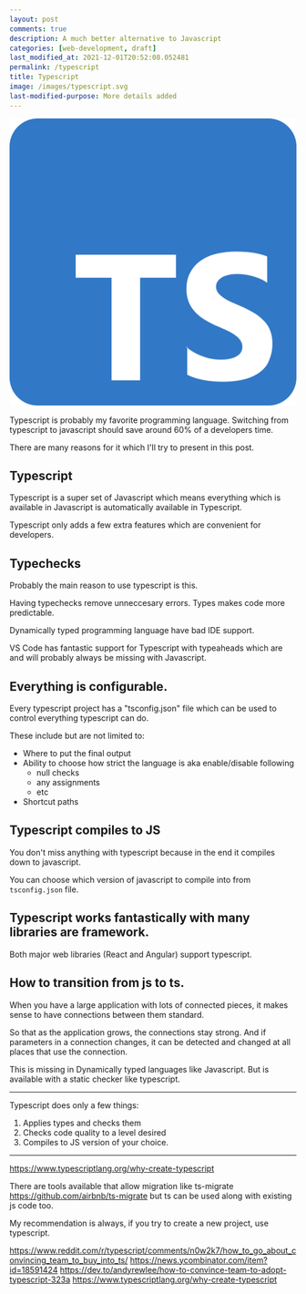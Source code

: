 ```yaml
---
layout: post
comments: true
description: A much better alternative to Javascript
categories: [web-development, draft]
last_modified_at: 2021-12-01T20:52:08.052481
permalink: /typescript
title: Typescript
image: /images/typescript.svg
last-modified-purpose: More details added
---
```

![](/images/typescript.svg)

Typescript is probably my favorite programming language. Switching from typescript to javascript should save around 60% of a developers time.

There are many reasons for it which I'll try to present in this post.

## Typescript

Typescript is a super set of Javascript which means everything which is available in Javascript is automatically available in Typescript.

Typescript only adds a few extra features which are convenient for developers.

## Typechecks

Probably the main reason to use typescript is this.

Having typechecks remove unneccesary errors. Types makes code more predictable. 

Dynamically typed programming language have bad IDE support.

VS Code has fantastic support for Typescript with typeaheads which are and will probably always be missing with Javascript.

## Everything is configurable.

Every typescript project has a "tsconfig.json" file which can be used to control everything typescript can do.

These include but are not limited to:
- Where to put the final output
- Ability to choose how strict the language is aka enable/disable following
    - null checks
    - any assignments
    - etc
- Shortcut paths

## Typescript compiles to JS

You don't miss anything with typescript because in the end it compiles down to javascript. 

You can choose which version of javascript to compile into from `tsconfig.json` file.

## Typescript works fantastically with many libraries are framework.

Both major web libraries (React and Angular) support typescript.

## How to transition from js to ts.

When you have a large application with lots of connected pieces, it makes sense to have connections between them standard.

So that as the application grows, the connections stay strong. And if parameters in a connection changes, it can be detected and changed at all places that use the connection.

This is missing in Dynamically typed languages like Javascript. But is available with a static checker like typescript.

------

Typescript does only a few things:

1. Applies types and checks them
2. Checks code quality to a level desired
3. Compiles to JS version of your choice.

----

https://www.typescriptlang.org/why-create-typescript

There are tools available that allow migration like ts-migrate https://github.com/airbnb/ts-migrate
but ts can be used along with existing js code too.

My recommendation is always, if you try to create a new project, use typescript. 

https://www.reddit.com/r/typescript/comments/n0w2k7/how_to_go_about_convincing_team_to_buy_into_ts/
https://news.ycombinator.com/item?id=18591424
https://dev.to/andyrewlee/how-to-convince-team-to-adopt-typescript-323a
https://www.typescriptlang.org/why-create-typescript


[^1]: Fireship.io
[^2]: Typescript.com
[^3]: Guide of transitioning

